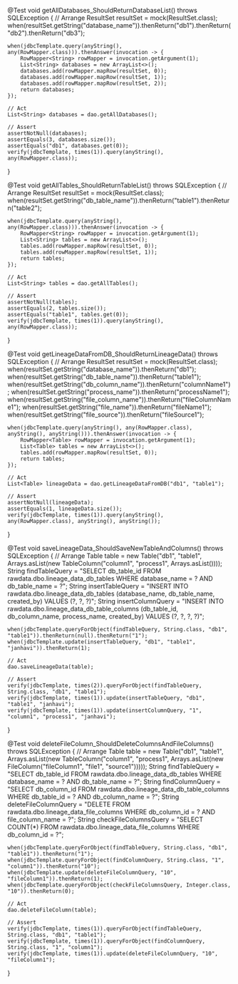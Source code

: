 @Test
void getAllDatabases_ShouldReturnDatabaseList() throws SQLException {
    // Arrange
    ResultSet resultSet = mock(ResultSet.class);
    when(resultSet.getString("database_name")).thenReturn("db1").thenReturn("db2").thenReturn("db3");
    
    when(jdbcTemplate.query(anyString(), any(RowMapper.class))).thenAnswer(invocation -> {
        RowMapper<String> rowMapper = invocation.getArgument(1);
        List<String> databases = new ArrayList<>();
        databases.add(rowMapper.mapRow(resultSet, 0));
        databases.add(rowMapper.mapRow(resultSet, 1));
        databases.add(rowMapper.mapRow(resultSet, 2));
        return databases;
    });

    // Act
    List<String> databases = dao.getAllDatabases();

    // Assert
    assertNotNull(databases);
    assertEquals(3, databases.size());
    assertEquals("db1", databases.get(0));
    verify(jdbcTemplate, times(1)).query(anyString(), any(RowMapper.class));
}


@Test
void getAllTables_ShouldReturnTableList() throws SQLException {
    // Arrange
    ResultSet resultSet = mock(ResultSet.class);
    when(resultSet.getString("db_table_name")).thenReturn("table1").thenReturn("table2");

    when(jdbcTemplate.query(anyString(), any(RowMapper.class))).thenAnswer(invocation -> {
        RowMapper<String> rowMapper = invocation.getArgument(1);
        List<String> tables = new ArrayList<>();
        tables.add(rowMapper.mapRow(resultSet, 0));
        tables.add(rowMapper.mapRow(resultSet, 1));
        return tables;
    });

    // Act
    List<String> tables = dao.getAllTables();

    // Assert
    assertNotNull(tables);
    assertEquals(2, tables.size());
    assertEquals("table1", tables.get(0));
    verify(jdbcTemplate, times(1)).query(anyString(), any(RowMapper.class));
}



@Test
void getLineageDataFromDB_ShouldReturnLineageData() throws SQLException {
    // Arrange
    ResultSet resultSet = mock(ResultSet.class);
    when(resultSet.getString("database_name")).thenReturn("db1");
    when(resultSet.getString("db_table_name")).thenReturn("table1");
    when(resultSet.getString("db_column_name")).thenReturn("columnName1");
    when(resultSet.getString("process_name")).thenReturn("processName1");
    when(resultSet.getString("file_column_name")).thenReturn("fileColumnName1");
    when(resultSet.getString("file_name")).thenReturn("fileName1");
    when(resultSet.getString("file_source")).thenReturn("fileSource1");

    when(jdbcTemplate.query(anyString(), any(RowMapper.class), anyString(), anyString())).thenAnswer(invocation -> {
        RowMapper<Table> rowMapper = invocation.getArgument(1);
        List<Table> tables = new ArrayList<>();
        tables.add(rowMapper.mapRow(resultSet, 0));
        return tables;
    });

    // Act
    List<Table> lineageData = dao.getLineageDataFromDB("db1", "table1");

    // Assert
    assertNotNull(lineageData);
    assertEquals(1, lineageData.size());
    verify(jdbcTemplate, times(1)).query(anyString(), any(RowMapper.class), anyString(), anyString());
}




@Test
void saveLineageData_ShouldSaveNewTableAndColumns() throws SQLException {
    // Arrange
    Table table = new Table("db1", "table1", Arrays.asList(new TableColumn("column1", "process1", Arrays.asList())));
    String findTableQuery = "SELECT db_table_id FROM rawdata.dbo.lineage_data_db_tables WHERE database_name = ? AND db_table_name = ?";
    String insertTableQuery = "INSERT INTO rawdata.dbo.lineage_data_db_tables (database_name, db_table_name, created_by) VALUES (?, ?, ?)";
    String insertColumnQuery = "INSERT INTO rawdata.dbo.lineage_data_db_table_columns (db_table_id, db_column_name, process_name, created_by) VALUES (?, ?, ?, ?)";

    when(jdbcTemplate.queryForObject(findTableQuery, String.class, "db1", "table1")).thenReturn(null).thenReturn("1");
    when(jdbcTemplate.update(insertTableQuery, "db1", "table1", "janhavi")).thenReturn(1);

    // Act
    dao.saveLineageData(table);

    // Assert
    verify(jdbcTemplate, times(2)).queryForObject(findTableQuery, String.class, "db1", "table1");
    verify(jdbcTemplate, times(1)).update(insertTableQuery, "db1", "table1", "janhavi");
    verify(jdbcTemplate, times(1)).update(insertColumnQuery, "1", "column1", "process1", "janhavi");
}




@Test
void deleteFileColumn_ShouldDeleteColumnsAndFileColumns() throws SQLException {
    // Arrange
    Table table = new Table("db1", "table1", Arrays.asList(new TableColumn("column1", "process1", Arrays.asList(new FileColumn("fileColumn1", "file1", "source1")))));
    String findTableQuery = "SELECT db_table_id FROM rawdata.dbo.lineage_data_db_tables WHERE database_name = ? AND db_table_name = ?";
    String findColumnQuery = "SELECT db_column_id FROM rawdata.dbo.lineage_data_db_table_columns WHERE db_table_id = ? AND db_column_name = ?";
    String deleteFileColumnQuery = "DELETE FROM rawdata.dbo.lineage_data_file_columns WHERE db_column_id = ? AND file_column_name = ?";
    String checkFileColumnsQuery = "SELECT COUNT(*) FROM rawdata.dbo.lineage_data_file_columns WHERE db_column_id = ?";

    when(jdbcTemplate.queryForObject(findTableQuery, String.class, "db1", "table1")).thenReturn("1");
    when(jdbcTemplate.queryForObject(findColumnQuery, String.class, "1", "column1")).thenReturn("10");
    when(jdbcTemplate.update(deleteFileColumnQuery, "10", "fileColumn1")).thenReturn(1);
    when(jdbcTemplate.queryForObject(checkFileColumnsQuery, Integer.class, "10")).thenReturn(0);

    // Act
    dao.deleteFileColumn(table);

    // Assert
    verify(jdbcTemplate, times(1)).queryForObject(findTableQuery, String.class, "db1", "table1");
    verify(jdbcTemplate, times(1)).queryForObject(findColumnQuery, String.class, "1", "column1");
    verify(jdbcTemplate, times(1)).update(deleteFileColumnQuery, "10", "fileColumn1");
}
